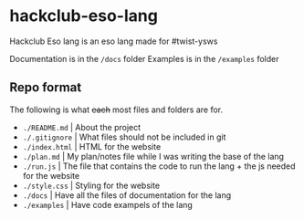 # hackclub-eso-lang

Hackclub Eso lang is an eso lang made for #twist-ysws

Documentation is in the `/docs` folder
Examples is in the `/examples` folder

## Repo format

The following is what ~~each~~ most files and folders are for.

- `./README.md` | About the project
- `./.gitignore` | What files should not be included in git
- `./index.html` | HTML for the website
- `./plan.md` | My plan/notes file while I was writing the base of the lang
- `./run.js` | The file that contains the code to run the lang + the js needed for the website
- `./style.css` | Styling for the website
- `./docs` | Have all the files of documentation for the lang
- `./examples` |  Have code exampels of the lang